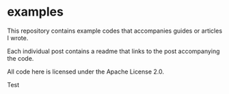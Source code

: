 # examples
This repository contains example codes that accompanies guides or articles I wrote.

Each individual post contains a readme that links to the post accompanying the code.

All code here is licensed under the Apache License 2.0.

Test